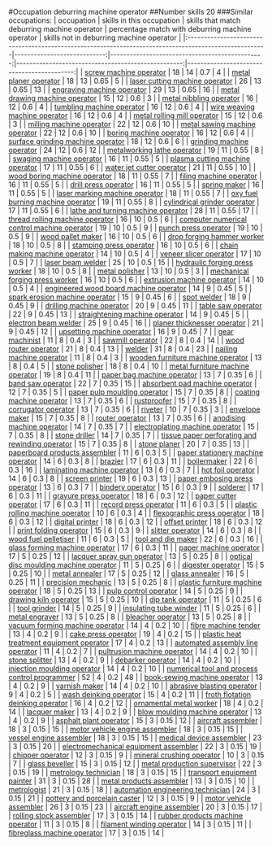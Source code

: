 #Occupation deburring machine operator
##Number skills 20
###Similar occupations:
| occupation                                                                                            |   skills in this occupation |   skills that match deburring machine operator |   percentage match with deburring machine operator |   skills not in deburring machine operator |
|:------------------------------------------------------------------------------------------------------|----------------------------:|-----------------------------------------------:|---------------------------------------------------:|-------------------------------------------:|
| [screw machine operator](screw_machine_operator.md)                                                   |                          18 |                                             14 |                                               0.7  |                                          4 |
| [metal planer operator](metal_planer_operator.md)                                                     |                          18 |                                             13 |                                               0.65 |                                          5 |
| [laser cutting machine operator](laser_cutting_machine_operator.md)                                   |                          26 |                                             13 |                                               0.65 |                                         13 |
| [engraving machine operator](engraving_machine_operator.md)                                           |                          29 |                                             13 |                                               0.65 |                                         16 |
| [metal drawing machine operator](metal_drawing_machine_operator.md)                                   |                          15 |                                             12 |                                               0.6  |                                          3 |
| [metal nibbling operator](metal_nibbling_operator.md)                                                 |                          16 |                                             12 |                                               0.6  |                                          4 |
| [tumbling machine operator](tumbling_machine_operator.md)                                             |                          16 |                                             12 |                                               0.6  |                                          4 |
| [wire weaving machine operator](wire_weaving_machine_operator.md)                                     |                          16 |                                             12 |                                               0.6  |                                          4 |
| [metal rolling mill operator](metal_rolling_mill_operator.md)                                         |                          15 |                                             12 |                                               0.6  |                                          3 |
| [milling machine operator](milling_machine_operator.md)                                               |                          22 |                                             12 |                                               0.6  |                                         10 |
| [metal sawing machine operator](metal_sawing_machine_operator.md)                                     |                          22 |                                             12 |                                               0.6  |                                         10 |
| [boring machine operator](boring_machine_operator.md)                                                 |                          16 |                                             12 |                                               0.6  |                                          4 |
| [surface grinding machine operator](surface_grinding_machine_operator.md)                             |                          18 |                                             12 |                                               0.6  |                                          6 |
| [grinding machine operator](grinding_machine_operator.md)                                             |                          24 |                                             12 |                                               0.6  |                                         12 |
| [metalworking lathe operator](metalworking_lathe_operator.md)                                         |                          19 |                                             11 |                                               0.55 |                                          8 |
| [swaging machine operator](swaging_machine_operator.md)                                               |                          16 |                                             11 |                                               0.55 |                                          5 |
| [plasma cutting machine operator](plasma_cutting_machine_operator.md)                                 |                          17 |                                             11 |                                               0.55 |                                          6 |
| [water jet cutter operator](water_jet_cutter_operator.md)                                             |                          21 |                                             11 |                                               0.55 |                                         10 |
| [wood boring machine operator](wood_boring_machine_operator.md)                                       |                          18 |                                             11 |                                               0.55 |                                          7 |
| [filing machine operator](filing_machine_operator.md)                                                 |                          16 |                                             11 |                                               0.55 |                                          5 |
| [drill press operator](drill_press_operator.md)                                                       |                          16 |                                             11 |                                               0.55 |                                          5 |
| [spring maker](spring_maker.md)                                                                       |                          16 |                                             11 |                                               0.55 |                                          5 |
| [laser marking machine operator](laser_marking_machine_operator.md)                                   |                          18 |                                             11 |                                               0.55 |                                          7 |
| [oxy fuel burning machine operator](oxy_fuel_burning_machine_operator.md)                             |                          19 |                                             11 |                                               0.55 |                                          8 |
| [cylindrical grinder operator](cylindrical_grinder_operator.md)                                       |                          17 |                                             11 |                                               0.55 |                                          6 |
| [lathe and turning machine operator](lathe_and_turning_machine_operator.md)                           |                          28 |                                             11 |                                               0.55 |                                         17 |
| [thread rolling machine operator](thread_rolling_machine_operator.md)                                 |                          16 |                                             10 |                                               0.5  |                                          6 |
| [computer numerical control machine operator](computer_numerical_control_machine_operator.md)         |                          19 |                                             10 |                                               0.5  |                                          9 |
| [punch press operator](punch_press_operator.md)                                                       |                          19 |                                             10 |                                               0.5  |                                          9 |
| [wood pallet maker](wood_pallet_maker.md)                                                             |                          16 |                                             10 |                                               0.5  |                                          6 |
| [drop forging hammer worker](drop_forging_hammer_worker.md)                                           |                          18 |                                             10 |                                               0.5  |                                          8 |
| [stamping press operator](stamping_press_operator.md)                                                 |                          16 |                                             10 |                                               0.5  |                                          6 |
| [chain making machine operator](chain_making_machine_operator.md)                                     |                          14 |                                             10 |                                               0.5  |                                          4 |
| [veneer slicer operator](veneer_slicer_operator.md)                                                   |                          17 |                                             10 |                                               0.5  |                                          7 |
| [laser beam welder](laser_beam_welder.md)                                                             |                          25 |                                             10 |                                               0.5  |                                         15 |
| [hydraulic forging press worker](hydraulic_forging_press_worker.md)                                   |                          18 |                                             10 |                                               0.5  |                                          8 |
| [metal polisher](metal_polisher.md)                                                                   |                          13 |                                             10 |                                               0.5  |                                          3 |
| [mechanical forging press worker](mechanical_forging_press_worker.md)                                 |                          16 |                                             10 |                                               0.5  |                                          6 |
| [extrusion machine operator](extrusion_machine_operator.md)                                           |                          14 |                                             10 |                                               0.5  |                                          4 |
| [engineered wood board machine operator](engineered_wood_board_machine_operator.md)                   |                          14 |                                              9 |                                               0.45 |                                          5 |
| [spark erosion machine operator](spark_erosion_machine_operator.md)                                   |                          15 |                                              9 |                                               0.45 |                                          6 |
| [spot welder](spot_welder.md)                                                                         |                          18 |                                              9 |                                               0.45 |                                          9 |
| [drilling machine operator](drilling_machine_operator.md)                                             |                          20 |                                              9 |                                               0.45 |                                         11 |
| [table saw operator](table_saw_operator.md)                                                           |                          22 |                                              9 |                                               0.45 |                                         13 |
| [straightening machine operator](straightening_machine_operator.md)                                   |                          14 |                                              9 |                                               0.45 |                                          5 |
| [electron beam welder](electron_beam_welder.md)                                                       |                          25 |                                              9 |                                               0.45 |                                         16 |
| [planer thicknesser operator](planer_thicknesser_operator.md)                                         |                          21 |                                              9 |                                               0.45 |                                         12 |
| [upsetting machine operator](upsetting_machine_operator.md)                                           |                          16 |                                              9 |                                               0.45 |                                          7 |
| [gear machinist](gear_machinist.md)                                                                   |                          11 |                                              8 |                                               0.4  |                                          3 |
| [sawmill operator](sawmill_operator.md)                                                               |                          22 |                                              8 |                                               0.4  |                                         14 |
| [wood router operator](wood_router_operator.md)                                                       |                          21 |                                              8 |                                               0.4  |                                         13 |
| [welder](welder.md)                                                                                   |                          31 |                                              8 |                                               0.4  |                                         23 |
| [nailing machine operator](nailing_machine_operator.md)                                               |                          11 |                                              8 |                                               0.4  |                                          3 |
| [wooden furniture machine operator](wooden_furniture_machine_operator.md)                             |                          13 |                                              8 |                                               0.4  |                                          5 |
| [stone polisher](stone_polisher.md)                                                                   |                          18 |                                              8 |                                               0.4  |                                         10 |
| [metal furniture machine operator](metal_furniture_machine_operator.md)                               |                          19 |                                              8 |                                               0.4  |                                         11 |
| [paper bag machine operator](paper_bag_machine_operator.md)                                           |                          13 |                                              7 |                                               0.35 |                                          6 |
| [band saw operator](band_saw_operator.md)                                                             |                          22 |                                              7 |                                               0.35 |                                         15 |
| [absorbent pad machine operator](absorbent_pad_machine_operator.md)                                   |                          12 |                                              7 |                                               0.35 |                                          5 |
| [paper pulp moulding operator](paper_pulp_moulding_operator.md)                                       |                          15 |                                              7 |                                               0.35 |                                          8 |
| [coating machine operator](coating_machine_operator.md)                                               |                          13 |                                              7 |                                               0.35 |                                          6 |
| [rustproofer](rustproofer.md)                                                                         |                          15 |                                              7 |                                               0.35 |                                          8 |
| [corrugator operator](corrugator_operator.md)                                                         |                          13 |                                              7 |                                               0.35 |                                          6 |
| [riveter](riveter.md)                                                                                 |                          10 |                                              7 |                                               0.35 |                                          3 |
| [envelope maker](envelope_maker.md)                                                                   |                          15 |                                              7 |                                               0.35 |                                          8 |
| [router operator](router_operator.md)                                                                 |                          13 |                                              7 |                                               0.35 |                                          6 |
| [anodising machine operator](anodising_machine_operator.md)                                           |                          14 |                                              7 |                                               0.35 |                                          7 |
| [electroplating machine operator](electroplating_machine_operator.md)                                 |                          15 |                                              7 |                                               0.35 |                                          8 |
| [stone driller](stone_driller.md)                                                                     |                          14 |                                              7 |                                               0.35 |                                          7 |
| [tissue paper perforating and rewinding operator](tissue_paper_perforating_and_rewinding_operator.md) |                          15 |                                              7 |                                               0.35 |                                          8 |
| [stone planer](stone_planer.md)                                                                       |                          20 |                                              7 |                                               0.35 |                                         13 |
| [paperboard products assembler](paperboard_products_assembler.md)                                     |                          11 |                                              6 |                                               0.3  |                                          5 |
| [paper stationery machine operator](paper_stationery_machine_operator.md)                             |                          14 |                                              6 |                                               0.3  |                                          8 |
| [brazier](brazier.md)                                                                                 |                          17 |                                              6 |                                               0.3  |                                         11 |
| [boilermaker](boilermaker.md)                                                                         |                          22 |                                              6 |                                               0.3  |                                         16 |
| [laminating machine operator](laminating_machine_operator.md)                                         |                          13 |                                              6 |                                               0.3  |                                          7 |
| [hot foil operator](hot_foil_operator.md)                                                             |                          14 |                                              6 |                                               0.3  |                                          8 |
| [screen printer](screen_printer.md)                                                                   |                          19 |                                              6 |                                               0.3  |                                         13 |
| [paper embosing press operator](paper_embosing_press_operator.md)                                     |                          13 |                                              6 |                                               0.3  |                                          7 |
| [bindery operator](bindery_operator.md)                                                               |                          15 |                                              6 |                                               0.3  |                                          9 |
| [solderer](solderer.md)                                                                               |                          17 |                                              6 |                                               0.3  |                                         11 |
| [gravure press operator](gravure_press_operator.md)                                                   |                          18 |                                              6 |                                               0.3  |                                         12 |
| [paper cutter operator](paper_cutter_operator.md)                                                     |                          17 |                                              6 |                                               0.3  |                                         11 |
| [record press operator](record_press_operator.md)                                                     |                          11 |                                              6 |                                               0.3  |                                          5 |
| [plastic rolling machine operator](plastic_rolling_machine_operator.md)                               |                          10 |                                              6 |                                               0.3  |                                          4 |
| [flexographic press operator](flexographic_press_operator.md)                                         |                          18 |                                              6 |                                               0.3  |                                         12 |
| [digital printer](digital_printer.md)                                                                 |                          18 |                                              6 |                                               0.3  |                                         12 |
| [offset printer](offset_printer.md)                                                                   |                          18 |                                              6 |                                               0.3  |                                         12 |
| [print folding operator](print_folding_operator.md)                                                   |                          15 |                                              6 |                                               0.3  |                                          9 |
| [slitter operator](slitter_operator.md)                                                               |                          14 |                                              6 |                                               0.3  |                                          8 |
| [wood fuel pelletiser](wood_fuel_pelletiser.md)                                                       |                          11 |                                              6 |                                               0.3  |                                          5 |
| [tool and die maker](tool_and_die_maker.md)                                                           |                          22 |                                              6 |                                               0.3  |                                         16 |
| [glass forming machine operator](glass_forming_machine_operator.md)                                   |                          17 |                                              6 |                                               0.3  |                                         11 |
| [paper machine operator](paper_machine_operator.md)                                                   |                          17 |                                              5 |                                               0.25 |                                         12 |
| [lacquer spray gun operator](lacquer_spray_gun_operator.md)                                           |                          13 |                                              5 |                                               0.25 |                                          8 |
| [optical disc moulding machine operator](optical_disc_moulding_machine_operator.md)                   |                          11 |                                              5 |                                               0.25 |                                          6 |
| [digester operator](digester_operator.md)                                                             |                          15 |                                              5 |                                               0.25 |                                         10 |
| [metal annealer](metal_annealer.md)                                                                   |                          17 |                                              5 |                                               0.25 |                                         12 |
| [glass annealer](glass_annealer.md)                                                                   |                          16 |                                              5 |                                               0.25 |                                         11 |
| [precision mechanic](precision_mechanic.md)                                                           |                          13 |                                              5 |                                               0.25 |                                          8 |
| [plastic furniture machine operator](plastic_furniture_machine_operator.md)                           |                          18 |                                              5 |                                               0.25 |                                         13 |
| [pulp control operator](pulp_control_operator.md)                                                     |                          14 |                                              5 |                                               0.25 |                                          9 |
| [drawing kiln operator](drawing_kiln_operator.md)                                                     |                          15 |                                              5 |                                               0.25 |                                         10 |
| [dip tank operator](dip_tank_operator.md)                                                             |                          11 |                                              5 |                                               0.25 |                                          6 |
| [tool grinder](tool_grinder.md)                                                                       |                          14 |                                              5 |                                               0.25 |                                          9 |
| [insulating tube winder](insulating_tube_winder.md)                                                   |                          11 |                                              5 |                                               0.25 |                                          6 |
| [metal engraver](metal_engraver.md)                                                                   |                          13 |                                              5 |                                               0.25 |                                          8 |
| [bleacher operator](bleacher_operator.md)                                                             |                          13 |                                              5 |                                               0.25 |                                          8 |
| [vacuum forming machine operator](vacuum_forming_machine_operator.md)                                 |                          14 |                                              4 |                                               0.2  |                                         10 |
| [fibre machine tender](fibre_machine_tender.md)                                                       |                          13 |                                              4 |                                               0.2  |                                          9 |
| [cake press operator](cake_press_operator.md)                                                         |                          19 |                                              4 |                                               0.2  |                                         15 |
| [plastic heat treatment equipment operator](plastic_heat_treatment_equipment_operator.md)             |                          17 |                                              4 |                                               0.2  |                                         13 |
| [automated assembly line operator](automated_assembly_line_operator.md)                               |                          11 |                                              4 |                                               0.2  |                                          7 |
| [pultrusion machine operator](pultrusion_machine_operator.md)                                         |                          14 |                                              4 |                                               0.2  |                                         10 |
| [stone splitter](stone_splitter.md)                                                                   |                          13 |                                              4 |                                               0.2  |                                          9 |
| [debarker operator](debarker_operator.md)                                                             |                          14 |                                              4 |                                               0.2  |                                         10 |
| [injection moulding operator](injection_moulding_operator.md)                                         |                          14 |                                              4 |                                               0.2  |                                         10 |
| [numerical tool and process control programmer](numerical_tool_and_process_control_programmer.md)     |                          52 |                                              4 |                                               0.2  |                                         48 |
| [book-sewing machine operator](book-sewing_machine_operator.md)                                       |                          13 |                                              4 |                                               0.2  |                                          9 |
| [varnish maker](varnish_maker.md)                                                                     |                          14 |                                              4 |                                               0.2  |                                         10 |
| [abrasive blasting operator](abrasive_blasting_operator.md)                                           |                           9 |                                              4 |                                               0.2  |                                          5 |
| [wash deinking operator](wash_deinking_operator.md)                                                   |                          15 |                                              4 |                                               0.2  |                                         11 |
| [froth flotation deinking operator](froth_flotation_deinking_operator.md)                             |                          16 |                                              4 |                                               0.2  |                                         12 |
| [ornamental metal worker](ornamental_metal_worker.md)                                                 |                          18 |                                              4 |                                               0.2  |                                         14 |
| [lacquer maker](lacquer_maker.md)                                                                     |                          13 |                                              4 |                                               0.2  |                                          9 |
| [blow moulding machine operator](blow_moulding_machine_operator.md)                                   |                          13 |                                              4 |                                               0.2  |                                          9 |
| [asphalt plant operator](asphalt_plant_operator.md)                                                   |                          15 |                                              3 |                                               0.15 |                                         12 |
| [aircraft assembler](aircraft_assembler.md)                                                           |                          18 |                                              3 |                                               0.15 |                                         15 |
| [motor vehicle engine assembler](motor_vehicle_engine_assembler.md)                                   |                          18 |                                              3 |                                               0.15 |                                         15 |
| [vessel engine assembler](vessel_engine_assembler.md)                                                 |                          18 |                                              3 |                                               0.15 |                                         15 |
| [medical device assembler](medical_device_assembler.md)                                               |                          23 |                                              3 |                                               0.15 |                                         20 |
| [electromechanical equipment assembler](electromechanical_equipment_assembler.md)                     |                          22 |                                              3 |                                               0.15 |                                         19 |
| [chipper operator](chipper_operator.md)                                                               |                          12 |                                              3 |                                               0.15 |                                          9 |
| [mineral crushing operator](mineral_crushing_operator.md)                                             |                          10 |                                              3 |                                               0.15 |                                          7 |
| [glass beveller](glass_beveller.md)                                                                   |                          15 |                                              3 |                                               0.15 |                                         12 |
| [metal production supervisor](metal_production_supervisor.md)                                         |                          22 |                                              3 |                                               0.15 |                                         19 |
| [metrology technician](metrology_technician.md)                                                       |                          18 |                                              3 |                                               0.15 |                                         15 |
| [transport equipment painter](transport_equipment_painter.md)                                         |                          31 |                                              3 |                                               0.15 |                                         28 |
| [metal products assembler](metal_products_assembler.md)                                               |                          13 |                                              3 |                                               0.15 |                                         10 |
| [metrologist](metrologist.md)                                                                         |                          21 |                                              3 |                                               0.15 |                                         18 |
| [automation engineering technician](automation_engineering_technician.md)                             |                          24 |                                              3 |                                               0.15 |                                         21 |
| [pottery and porcelain caster](pottery_and_porcelain_caster.md)                                       |                          12 |                                              3 |                                               0.15 |                                          9 |
| [motor vehicle assembler](motor_vehicle_assembler.md)                                                 |                          26 |                                              3 |                                               0.15 |                                         23 |
| [aircraft engine assembler](aircraft_engine_assembler.md)                                             |                          20 |                                              3 |                                               0.15 |                                         17 |
| [rolling stock assembler](rolling_stock_assembler.md)                                                 |                          17 |                                              3 |                                               0.15 |                                         14 |
| [rubber products machine operator](rubber_products_machine_operator.md)                               |                          11 |                                              3 |                                               0.15 |                                          8 |
| [filament winding operator](filament_winding_operator.md)                                             |                          14 |                                              3 |                                               0.15 |                                         11 |
| [fibreglass machine operator](fibreglass_machine_operator.md)                                         |                          17 |                                              3 |                                               0.15 |                                         14 |
